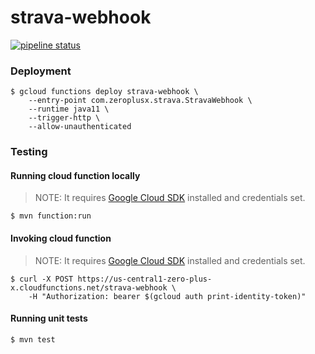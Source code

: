 # strava-webhook

[![pipeline status](https://gitlab.com/willianpaixao/strava-webhook/badges/master/pipeline.svg)](https://gitlab.com/willianpaixao/strava-webhook/-/commits/master)

### Deployment
```shell script
$ gcloud functions deploy strava-webhook \
    --entry-point com.zeroplusx.strava.StravaWebhook \
    --runtime java11 \
    --trigger-http \
    --allow-unauthenticated
```

### Testing
#### Running cloud function locally
> NOTE: It requires [Google Cloud SDK](https://cloud.google.com/sdk) installed and credentials set.
```shell script
$ mvn function:run
```
#### Invoking cloud function
> NOTE: It requires [Google Cloud SDK](https://cloud.google.com/sdk) installed and credentials set.
```shell script
$ curl -X POST https://us-central1-zero-plus-x.cloudfunctions.net/strava-webhook \
    -H "Authorization: bearer $(gcloud auth print-identity-token)"
```
#### Running unit tests
```shell script
$ mvn test
```
